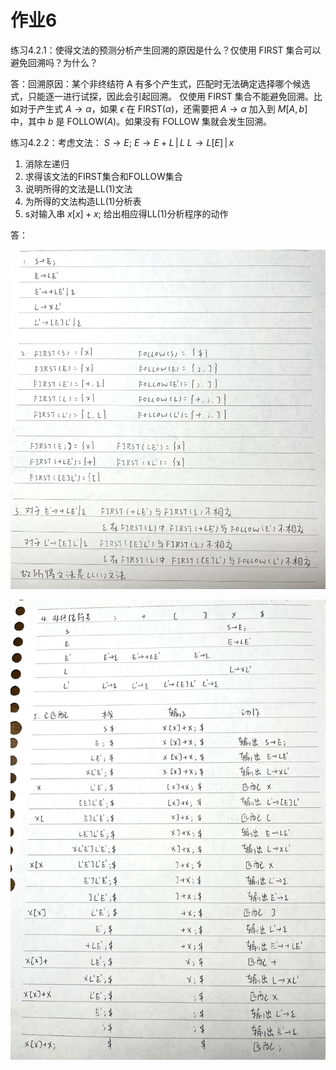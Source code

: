 # 作业6

练习4.2.1：使得文法的预测分析产生回溯的原因是什么？仅使用 FIRST 集合可以避免回溯吗？为什么？

答：回溯原因：某个非终结符 A 有多个产生式，匹配时无法确定选择哪个候选式，只能逐一进行试探，因此会引起回溯。
仅使用 FIRST 集合不能避免回溯。比如对于产生式 $A\rightarrow \alpha$，如果 $\epsilon$ 在 FIRST($\alpha$)，还需要把 $A\rightarrow \alpha$ 加入到 $M[A,b]$ 中，其中 $b$ 是 FOLLOW($A$)。如果没有 FOLLOW 集就会发生回溯。



练习4.2.2：考虑文法：
$S\rightarrow E;$
$E\rightarrow E+L\,|\,L$
$L\rightarrow L[E]\,|\,x$

1. 消除左递归
2. 求得该文法的FIRST集合和FOLLOW集合
3. 说明所得的文法是LL(1)文法
4. 为所得的文法构造LL(1)分析表
5. s对输入串 $x[x]+x;$ 给出相应得LL(1)分析程序的动作

答：

![assembly-hm6-1](assets/assembly-hm6-1.jpg)

![assembly-hm6-2](assets/assembly-hm6-2.jpg)